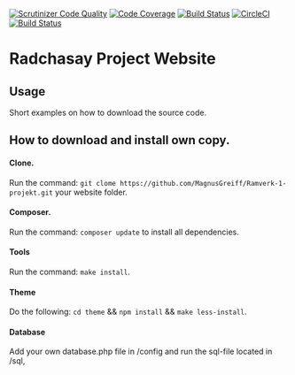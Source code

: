 [![Scrutinizer Code Quality](https://scrutinizer-ci.com/g/MagnusGreiff/Ramverk-1-projekt/badges/quality-score.png?b=master)](https://scrutinizer-ci.com/g/MagnusGreiff/Ramverk-1-projekt/?branch=master)
[![Code Coverage](https://scrutinizer-ci.com/g/MagnusGreiff/Ramverk-1-projekt/badges/coverage.png?b=master)](https://scrutinizer-ci.com/g/MagnusGreiff/Ramverk-1-projekt/?branch=master)
[![Build Status](https://scrutinizer-ci.com/g/MagnusGreiff/Ramverk-1-projekt/badges/build.png?b=master)](https://scrutinizer-ci.com/g/MagnusGreiff/Ramverk-1-projekt/build-status/master)
[![CircleCI](https://circleci.com/gh/MagnusGreiff/Ramverk-1-projekt.svg?style=svg)](https://circleci.com/gh/MagnusGreiff/Ramverk-1-projekt)
[![Build Status](https://travis-ci.org/MagnusGreiff/Ramverk-1-projekt.svg?branch=master)](https://travis-ci.org/MagnusGreiff/Ramverk-1-projekt)

Radchasay Project Website
==================================


Usage
------------------

Short examples on how to download the source code.

## How to download and install own copy.

#### Clone.
Run the command: `git clome https://github.com/MagnusGreiff/Ramverk-1-projekt.git` your website folder.

#### Composer.
Run the command: `composer update` to install all dependencies.

#### Tools
Run the command: `make install`.

#### Theme
Do the following: `cd theme` && `npm install` && `make less-install`.

#### Database
Add your own database.php file in /config and run the sql-file located in /sql,
